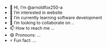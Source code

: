 - 👋 Hi, I’m @arnoldfox250-a
- 👀 I’m interested in website
- 🌱 I’m currently learning software development
- 💞️ I’m looking to collaborate on ..
- 📫 How to reach me ...
- 😄 Pronouns: ...
- ⚡ Fun fact: ...

<!---
arnoldfox250-a/arnoldfox250-a is a ✨ special ✨ repository because its `README.md` (this file) appears on your GitHub profile.
You can click the Preview link to take a look at your changes.
--->
